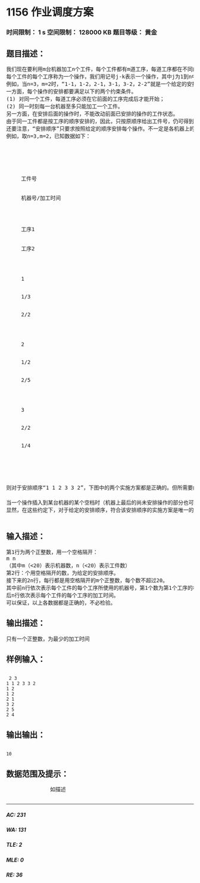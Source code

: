 # 1156 作业调度方案   
### 时间限制： 1 s     空间限制： 128000 KB     题目等级： 黄金  
## 题目描述：  

<pre>
我们现在要利用m台机器加工n个工件，每个工件都有m道工序，每道工序都在不同的指定的机器上完成。每个工件的每道工序都有指定的加工时间。
每个工件的每个工序称为一个操作，我们用记号j-k表示一个操作，其中j为1到n中的某个数字，为工件号；k为1到m中的某个数字，为工序号，例如2-4表示第2个工件第4道工序的这个操作。在本题中，我们还给定对于各操作的一个安排顺序。
例如，当n=3，m=2时，“1-1，1-2，2-1，3-1，3-2，2-2”就是一个给定的安排顺序，即先安排第1个工件的第1个工序，再安排第1个工件的第2个工序，然后再安排第2个工件的第1个工序，等等。
一方面，每个操作的安排都要满足以下的两个约束条件。
(1) 对同一个工件，每道工序必须在它前面的工序完成后才能开始；
(2) 同一时刻每一台机器至多只能加工一个工件。
另一方面，在安排后面的操作时，不能改动前面已安排的操作的工作状态。
由于同一工件都是按工序的顺序安排的，因此，只按原顺序给出工件号，仍可得到同样的安排顺序，于是，在输入数据中，我们将这个安排顺序简写为“1 1 2 3 3 2”。
还要注意，“安排顺序”只要求按照给定的顺序安排每个操作。不一定是各机器上的实际操作顺序。在具体实施时，有可能排在后面的某个操作比前面的某个操作先完成。
例如，取n=3,m=2，已知数据如下：
<dl><dd>
<colgroup><col width="76"/> <col width="77"/> <col width="78"/> </colgroup>



工件号


机器号/加工时间




工序1


工序2




1


1/3


2/2




2


1/2


2/5




3


2/2


1/4




</dd></dl>
则对于安排顺序“1 1 2 3 3 2”，下图中的两个实施方案都是正确的。但所需要的总时间分别是10与12。
　
当一个操作插入到某台机器的某个空档时（机器上最后的尚未安排操作的部分也可以看作一个空档），可以靠前插入，也可以靠后或居中插入。为了使问题简单一些，我们约定：在保证约束条件（1）（2）的条件下，尽量靠前插入。并且，我们还约定，如果有多个空档可以插入，就在保证约束条件（1）（2）的条件下，插入到最前面的一个空档。于是，在这些约定下，上例中的方案一是正确的，而方案二是不正确的。
显然，在这些约定下，对于给定的安排顺序，符合该安排顺序的实施方案是唯一的，请你计算出该方案完成全部任务所需的总时间。

</pre>
  
  
## 输入描述：  

<pre>
第1行为两个正整数，用一个空格隔开：
m n
（其中m（<20）表示机器数，n（<20）表示工件数）
第2行：个用空格隔开的数，为给定的安排顺序。
接下来的2n行，每行都是用空格隔开的m个正整数，每个数不超过20。
其中前n行依次表示每个工件的每个工序所使用的机器号，第1个数为第1个工序的机器号，第2个数为第2个工序机器号，等等。
后n行依次表示每个工件的每个工序的加工时间。
可以保证，以上各数据都是正确的，不必检验。
</pre>
  
  
## 输出描述：  

<pre>
只有一个正整数，为最少的加工时间
</pre>
  
  
## 样例输入：  

<pre><code>
 2 3
1 1 2 3 3 2
1 2
1 2
2 1
3 2
2 5
2 4
</code></pre>
  
  
## 输出输出：  

<pre><code>
10
</code></pre>
  
  
## 数据范围及提示：  

<pre>
              如描述
            </pre>
  
  
***  

##### AC: 231  
##### WA: 131  
##### TLE: 2  
##### MLE: 0  
##### RE: 36  
